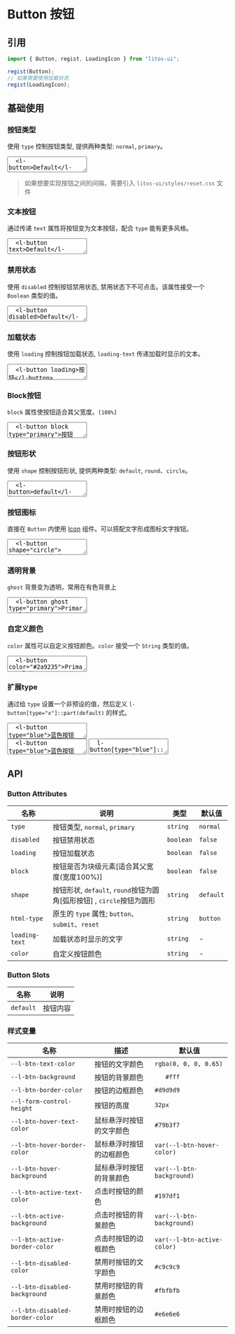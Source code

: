 # Button 按钮

## 引用

```js
import { Button, regist, LoadingIcon } from "litos-ui";

regist(Button);
// 如果需要使用加载状态
regist(LoadingIcon);
```

## 基础使用

### 按钮类型

使用 `type` 控制按钮类型, 提供两种类型: `normal`, `primary`。

<ClientOnly>
<l-code-preview>
<textarea lang="html">
  <l-button>Default</l-button>
  <l-button type="primary">Primary</l-button>
</textarea>
</l-code-preview>
</ClientOnly>

> 如果想要实现按钮之间的间隔，需要引入 `litos-ui/styles/reset.css` 文件

### 文本按钮

通过传递 `text` 属性将按钮变为文本按钮，配合 `type` 能有更多风格。

<ClientOnly>
<l-code-preview>
<textarea lang="html">
  <l-button text>Default</l-button>
  <l-button type="primary" text>Primary</l-button>
</textarea>
</l-code-preview>
</ClientOnly>

### 禁用状态

使用 `disabled` 控制按钮禁用状态, 禁用状态下不可点击。该属性接受一个 `Boolean` 类型的值。

<ClientOnly>
<l-code-preview>
<textarea lang="html">
  <l-button disabled>Default</l-button>
  <l-button disabled type="primary">Primary</l-button>
  <l-button text disabled>Text</l-button>
</textarea>
</l-code-preview>
</ClientOnly>

### 加载状态

使用 `loading` 控制按钮加载状态, `loading-text` 传递加载时显示的文本。

<ClientOnly>
<l-code-preview>
<textarea lang="html">
  <l-button loading>按钮</l-button>
  <l-button type="primary" loading loading-text="Loading">按钮</l-button>
</textarea>
</l-code-preview>
</ClientOnly>

### Block按钮

`block` 属性使按钮适合其父宽度。`[100%]`

<ClientOnly>
<l-code-preview>
<textarea lang="html">
  <l-button block type="primary">按钮</l-button>
</textarea>
</l-code-preview>
</ClientOnly>

### 按钮形状

使用 `shape` 控制按钮形状, 提供两种类型: `default`, `round`、`circle`。

<ClientOnly>
<l-code-preview>
<textarea lang="html">
  <l-button>default</l-button>
  <l-button shape="round">round</l-button>
  <l-button shape="circle">C</l-button>
</textarea>
</l-code-preview>
</ClientOnly>

### 按钮图标

直接在 `Button` 内使用 [Icon](/components/icon) 组件。可以搭配文字形成图标文字按钮。

<ClientOnly>
<l-code-preview>
<textarea lang="html">
  <l-button shape="circle">
    <l-search-icon />
  </l-button>
  <l-button shape="round" type="primary">
    <l-search-icon></l-search-icon>
    <span>搜索</span>
  </l-button>
</textarea>
</l-code-preview>
</ClientOnly>

### 透明背景

`ghost` 背景变为透明，常用在有色背景上

<ClientOnly>
<l-code-preview>
<textarea lang="html">
  <l-button ghost type="primary">Primary</l-button>
</textarea>
</l-code-preview>
</ClientOnly>

### 自定义颜色

`color` 属性可以自定义按钮颜色。`color` 接受一个 `String` 类型的值。

<ClientOnly>
<l-code-preview>
<textarea lang="html">
  <l-button color="#2a9235">Primary</l-button>
  <l-button color="#1e9fff" ghost>Primary</l-button>
</textarea>
</l-code-preview>
</ClientOnly>

### 扩展type

通过给 `type` 设置一个非预设的值，然后定义 `l-button[type="x"]::part(default)` 的样式。

<ClientOnly>
<l-code-preview>
<textarea lang="html">
  <l-button type="blue">蓝色按钮</l-button>
  <l-button type="gradient">渐变按钮</l-button>
</textarea>
<div class="source">
<textarea lang="html">
  <l-button type="blue">蓝色按钮</l-button>
  <l-button type="gradient">渐变按钮</l-button>
</textarea>
<textarea lang="css">
  l-button[type="blue"]::part(default) {
    --l-btn-border-color: #1677ff;
    --l-btn-hover-border-color: #4096ff;
    --l-btn-active-border-color: #0958d9;
  }
  l-button[type="gradient"]::part(default) {
    border: none;
    --l-btn-color: #389e0d;
    --l-btn-active-color: #0fd850;
    --l-btn-background: linear-gradient(90deg, #0fd850 0%, #f9f047 100%);
    --l-btn-hover-background: linear-gradient(90deg, #2af06a 0%, #fbf478 100%);
    --l-btn-active-background: linear-gradient(90deg, #0a9036 0%, #ece008 100%);
  }
</textarea>
</div>
</l-code-preview>
</ClientOnly>

## API

### Button Attributes

<!-- prettier-ignore -->
| 名称 | 说明 | 类型 | 默认值 |
| --- | --- | --- | --- |
| `type` | 按钮类型, `normal`, `primary` | `string` | `normal` |
| `disabled` | 按钮禁用状态 | `boolean` | `false` |
| `loading` | 按钮加载状态 | `boolean` | `false` |
| `block` | 按钮是否为块级元素[适合其父宽度(宽度100%)] | `boolean` | `false` |
| `shape` | 按钮形状, `default`, `round`按钮为圆角[弧形按钮] , `circle`按钮为圆形 | `string` | `default` |
| `html-type` | 原生的 `type` 属性; `button`、`submit`、`reset` | `string` | `button` |
| `loading-text` | 加载状态时显示的文字 | `string`  | - |
| `color` | 自定义按钮颜色 | `string` | - |

### Button Slots

<!-- prettier-ignore -->
| 名称      | 说明     |
| --------- | -------- |
| `default` | 按钮内容 |

### 样式变量

<!-- prettier-ignore -->
| 名称                             | 描述                     | 默认值                       |
| -------------------------------- | ------------------------ | ---------------------------- |
| `--l-btn-text-color`            | 按钮的文字颜色           | `rgba(0, 0, 0, 0.65)`        |
| `--l-btn-background`            | 按钮的背景颜色           | `	#fff`                       |
| `--l-btn-border-color`          | 按钮的边框颜色           | `#d9d9d9`                    |
| `--l-form-control-height`          | 按钮的高度               | `32px`                       |
| `--l-btn-hover-text-color`      | 鼠标悬浮时按钮的文字颜色 | `#79b3f7`                    |
| `--l-btn-hover-border-color`    | 鼠标悬浮时按钮的边框颜色 | `var(--l-btn-hover-color)`  |
| `--l-btn-hover-background`      | 鼠标悬浮时按钮的背景颜色 | `var(--l-btn-background)`   |
| `--l-btn-active-text-color`     | 点击时按钮的颜色         | `#197df1`                    |
| `--l-btn-active-background`     | 点击时按钮的背景颜色     | `var(--l-btn-background)`   |
| `--l-btn-active-border-color`   | 点击时按钮的边框颜色     | `var(--l-btn-active-color)` |
| `--l-btn-disabled-color`        | 禁用时按钮的文字颜色     | `#c9c9c9`                    |
| `--l-btn-disabled-background`   | 禁用时按钮的背景颜色     | `#fbfbfb`                    |
| `--l-btn-disabled-border-color` | 禁用时按钮的边框颜色     | `#e6e6e6`                    |
